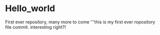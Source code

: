 # Hello_world
First ever repository, many more to come
'''this is my first ever ropository file commit. interesting right?!

